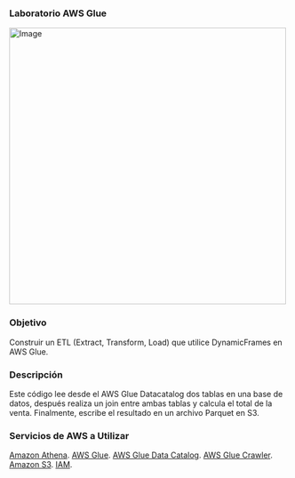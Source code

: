 ### Laboratorio AWS Glue

<img width="498" alt="Image" src="https://github.com/user-attachments/assets/25fe4137-04f4-46ef-87fa-024bcf3ecdff" />

### Objetivo
Construir un ETL (Extract, Transform, Load) que utilice DynamicFrames en AWS Glue.
### Descripción
Este código lee desde el AWS Glue Datacatalog dos tablas en una base de datos, después realiza un join entre ambas tablas y calcula el total de la venta. Finalmente, escribe el resultado en un archivo Parquet en S3.
### Servicios de AWS a Utilizar
[Amazon Athena](https://aws.amazon.com/athena/).
[AWS Glue](https://aws.amazon.com/glue/).
[AWS Glue Data Catalog](https://docs.aws.amazon.com/es_es/glue/latest/dg/start-data-catalog.html).
[AWS Glue Crawler](https://docs.aws.amazon.com/glue/latest/dg/add-crawler.html).
[Amazon S3](https://aws.amazon.com/s3/).
[IAM](https://aws.amazon.com/iam/).
